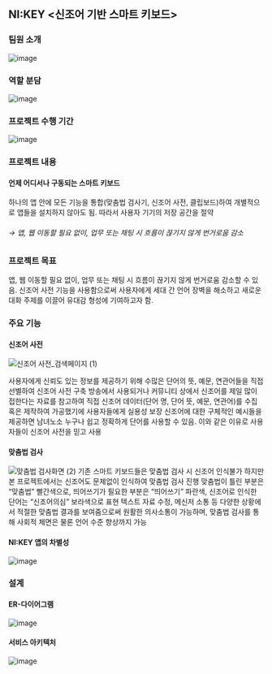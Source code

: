## NI:KEY <신조어 기반 스마트 키보드>

### 팀원 소개
![image](https://user-images.githubusercontent.com/93589183/199399233-146726f1-97a8-447c-b10f-0978de78730e.png)

### 역할 분담 
![image](https://user-images.githubusercontent.com/93589183/199400488-f5a4f2b2-f344-4309-836f-82dae990986a.png)

### 프로젝트 수행 기간
![image](https://user-images.githubusercontent.com/93589183/199400732-9f6a680d-3ef6-48c9-886e-28d534305537.png)

### 프로젝트 내용
 #### 언제 어디서나 구동되는 스마트 키보드
   하나의 앱 안에 모든 기능을 통합(맞춤법 검사기, 신조어 사전,  클립보드)하여 개별적으로 앱들을 설치하지 않아도 됨. 
   따라서 사용자 기기의 저장 공간을 절약
 ###### → 앱, 웹 이동할 필요 없이, 업무 또는 채팅 시 흐름이 끊기지 않게 번거로움 감소

### 프로젝트 목표
 앱, 웹 이동할 필요 없이, 업무 또는 채팅 시 흐름이 끊기지 않게 번거로움 감소할 수 있음.
 신조어 사전 기능을 사용함으로써 사용자에게 세대 간 언어 장벽을 해소하고 새로운 대화 주제를 이끌어 유대감 형성에 기여하고자 함. 

### 주요 기능
#### 신조어 사전
![신조어 사전_검색페이지 (1)](https://user-images.githubusercontent.com/93589183/199409875-551f0066-b270-4b29-a542-0492dc41d971.png)

사용자에게 신뢰도 있는 정보를 제공하기 위해 수많은 단어의 뜻, 예문, 연관어들을 직접 선별하여 신조어 사전 구축
방송에서 사용되거나 커뮤니티 상에서 신조어를 제일 많이 접한다는 자료를 참고하여 직접 신조어 데이터(단어 명, 단어 뜻, 예문, 연관어)를 수집 혹은 제작하여 가공했기에 사용자들에게 실용성 보장
신조어에 대한 구체적인 예시들을 제공하면 남녀노소 누구나 쉽고 정확하게 단어를 사용할 수 있음. 이와 같은 이유로 사용자들이 신조어 사전을 믿고 사용

#### 맞춤법 검사
![맞춤법 검사화면 (2)](https://user-images.githubusercontent.com/93589183/199410064-4914b8b4-90fd-4d89-ab09-8b2ceecc7ad8.png)
기존 스마트 키보드들은 맞춤법 검사 시 신조어 인식불가
하지만 본 프로젝트에서는 신조어도 문제없이 인식하여 맞춤법 검사 진행
맞춤법이 틀린 부분은 “맞춤법” 빨간색으로, 띄어쓰기가 필요한 부분은 “띄어쓰기” 파란색,
신조어로 인식한 단어는 “신조어의심” 보라색으로 표현 
텍스트 자료 수정, 메신저 소통 등 다양한 상황에서 적절한 맞춤법 결과를 보여줌으로써 원활한
의사소통이 가능하며,  맞춤법 검사를 통해 사회적 체면은 물론 언어 수준 향상까지 가능 


#### NI:KEY 앱의 차별성

![image](https://user-images.githubusercontent.com/93589183/199395720-02e9af4f-b25e-404f-95fa-16dfe7a92717.png)

### 설계 

#### ER-다이어그램

![image](https://user-images.githubusercontent.com/93589183/199395867-988fdf9f-9bc0-4880-8fe8-3e37a7513f1a.png)

#### 서비스 아키텍처

![image](https://user-images.githubusercontent.com/93589183/199396685-ecf77c78-a9da-4aca-bf17-bca96ea1017d.png)

